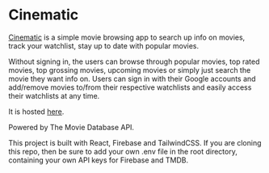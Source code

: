 # Cinematic

<a href="https://maitraybhardwaj.github.io/movie-app/">Cinematic</a> is a simple movie browsing app to search up info on movies, track your watchlist, stay up to date with popular movies. 

Without signing in, the users can browse through popular movies, top rated movies, top grossing movies, upcoming movies or simply just search the movie they want info on. Users can sign in with their Google accounts and add/remove movies to/from their respective watchlists and easily access their watchlists at any time.

It is hosted <a href="https://maitraybhardwaj.github.io/movie-app/">here</a>.

Powered by The Movie Database API.

This project is built with React, Firebase and TailwindCSS. If you are cloning this repo, then be sure to add your own .env file in the root directory, containing your own API keys for Firebase and TMDB.